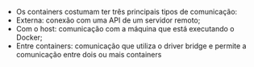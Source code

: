 * Os containers costumam ter três principais tipos de comunicação:
* Externa: conexão com uma API de um servidor remoto;
* Com o host: comunicação com a máquina que está executando o Docker;
* Entre containers: comunicação que utiliza o driver bridge e permite a comunicação entre dois ou mais containers